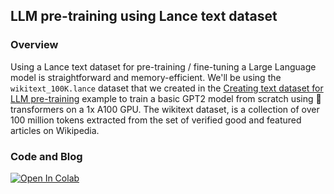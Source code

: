 ## LLM pre-training using Lance text dataset

### Overview
Using a Lance text dataset for pre-training / fine-tuning a Large Language model is straightforward and memory-efficient. We'll be using the `wikitext_100K.lance` dataset that we created in the [Creating text dataset for LLM pre-training](https://colab.research.google.com/github/lancedb/lance-deeplearning-recipes/blob/main/examples/wikitext-llm-dataset/wikitext-llm-dataset.ipynb) example to train a basic GPT2 model from scratch using 🤗 transformers on a 1x A100 GPU. The wikitext dataset, is a collection of over 100 million tokens extracted from the set of verified good and featured articles on Wikipedia.

### Code and Blog
<a href="https://colab.research.google.com/github/lancedb/lance-deeplearning-recipes/blob/main/examples/llm-pretraining/llm-pretraining.ipynb"><img src="https://colab.research.google.com/assets/colab-badge.svg" alt="Open In Colab"></a>